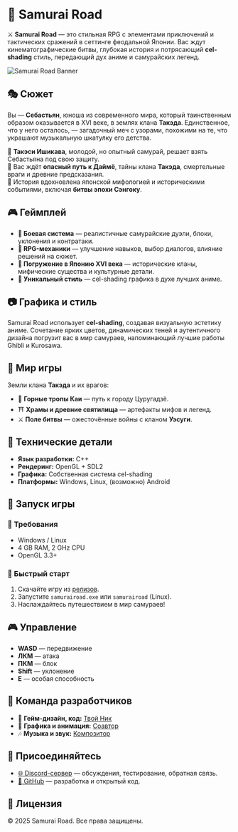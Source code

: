 # 🏯 **Samurai Road**  

⚔ **Samurai Road** — это стильная RPG с элементами приключений и тактических сражений в сеттинге феодальной Японии. Вас ждут кинематографические битвы, глубокая история и потрясающий **cel-shading** стиль, передающий дух аниме и самурайских легенд.  

![Samurai Road Banner](https://your-image-link.com)  

## 🎭 **Сюжет**  
Вы — **Себастьян**, юноша из современного мира, который таинственным образом оказывается в XVI веке, в землях клана **Такэда**. Единственное, что у него осталось, — загадочный меч с узорами, похожими на те, что украшают музыкальную шкатулку его детства.  

🔹 **Такэси Ишикава**, молодой, но опытный самурай, решает взять Себастьяна под свою защиту.  
🔹 Вас ждёт **опасный путь к Даймё**, тайны клана **Такэда**, смертельные враги и древние предсказания.  
🔹 История вдохновлена японской мифологией и историческими событиями, включая **битвы эпохи Сэнгоку**.  

## 🎮 **Геймплей**  
- **🔹 Боевая система** — реалистичные самурайские дуэли, блоки, уклонения и контратаки.  
- **🔹 RPG-механики** — улучшение навыков, выбор диалогов, влияние решений на сюжет.  
- **🔹 Погружение в Японию XVI века** — исторические кланы, мифические существа и культурные детали.  
- **🔹 Уникальный стиль** — cel-shading графика в духе лучших аниме.  

## 📷 **Графика и стиль**  
Samurai Road использует **cel-shading**, создавая визуальную эстетику аниме. Сочетание ярких цветов, динамических теней и аутентичного дизайна погрузит вас в мир самураев, напоминающий лучшие работы Ghibli и Kurosawa.  

## 🏯 **Мир игры**  
Земли клана **Такэда** и их врагов:  
- 🌲 **Горные тропы Каи** — путь к городу Цуругадзё.  
- ⛩ **Храмы и древние святилища** — артефакты мифов и легенд.  
- ⚔ **Поле битвы** — ожесточённые войны с кланом **Уэсуги**.  

## 🔧 **Технические детали**  
- **Язык разработки:** C++  
- **Рендеринг:** OpenGL + SDL2  
- **Графика:** Собственная система cel-shading  
- **Платформы:** Windows, Linux, (возможно) Android  

## 🚀 **Запуск игры**  
### 🔧 Требования  
- Windows / Linux  
- 4 GB RAM, 2 GHz CPU  
- OpenGL 3.3+  

### 🏃 Быстрый старт  
1. Скачайте игру из [релизов]().  
2. Запустите `samurairoad.exe` или `samurairoad` (Linux).  
3. Наслаждайтесь путешествием в мир самураев!  

## 🎮 **Управление**  
- **WASD** — передвижение  
- **ЛКМ** — атака  
- **ПКМ** — блок  
- **Shift** — уклонение  
- **E** — особая способность  

## 👥 **Команда разработчиков**  
- 👑 **Гейм-дизайн, код:** [Твой Ник](https://github.com/bybla)  
- 🎨 **Графика и анимация:** [Соавтор](https://github.com/)  
- 🎶 **Музыка и звук:** [Композитор](https://github.com/)  

## 📢 **Присоединяйтесь**  
- [🌐 Discord-сервер](https://discord.gg/) — обсуждения, тестирование, обратная связь.  
- [🐙 GitHub](https://github.com/bybla/samurairoad) — разработка и открытый код.  

## 📜 **Лицензия**  
© 2025 Samurai Road. Все права защищены.